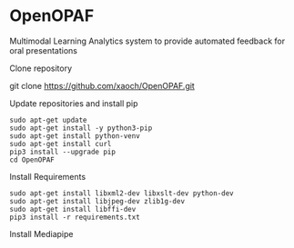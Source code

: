 # OpenOPAF
 Multimodal Learning Analytics system to provide automated feedback for oral presentations

Clone repository

git clone https://github.com/xaoch/OpenOPAF.git

Update repositories and install pip
    
    sudo apt-get update
    sudo apt-get install -y python3-pip
    sudo apt-get install python-venv
    sudo apt-get install curl
    pip3 install --upgrade pip
    cd OpenOPAF

Install Requirements

    sudo apt-get install libxml2-dev libxslt-dev python-dev
    sudo apt-get install libjpeg-dev zlib1g-dev 
    sudo apt-get install libffi-dev
    pip3 install -r requirements.txt

Install Mediapipe


